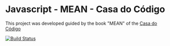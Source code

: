 # Javascript - MEAN - Casa do Código

This project was developed guided by the book "MEAN" of the [Casa do Código](https://www.casadocodigo.com.br/products/livro-mean) 

[![Build Status](https://travis-ci.org/ythalorossy/js_mean-casadocodigo.svg?branch=master)](https://travis-ci.org/ythalorossy/js_mean-casadocodigo)
